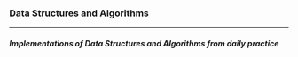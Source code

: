 ### Data Structures and Algorithms

----
##### Implementations of Data Structures and Algorithms from daily practice
